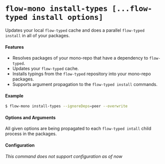 # `flow-mono install-types [...flow-typed install options]`

Updates your local `flow-typed` cache and does a parallel `flow-typed install` in all of your packages.

#### Features

* Resolves packages of your mono-repo that have a dependency to `flow-typed`.
* Updates your `flow-typed` cache.
* Installs typings from the `flow-typed` repository into your mono-repo packages.
* Supports argument propagation to the `flow-typed install` commands.

#### Example

```sh
$ flow-mono install-types --ignoreDeps=peer --overwrite
```

#### Options and Arguments

All given options are being propagated to each `flow-typed intall` child process in the packages.

#### Configuration

_This command does not support configuration as of now_

